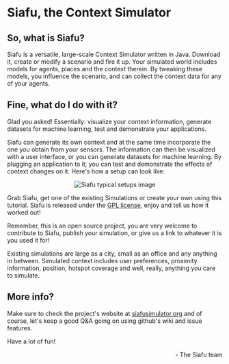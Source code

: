 # Siafu, the Context Simulator
## So, what is Siafu?

Siafu is a versatile, large-scale Context Simulator written in Java. Download it, create or modify a scenario and fire it up. Your simulated world includes models for agents, places and the context therein. By tweaking these models, you influence the scenario, and can collect the context data for any of your agents.

## Fine, what do I do with it?
Glad you asked! Essentially: visualize your context information, generate datasets for machine learning, test and demonstrate your applications. 

Siafu can generate its own context and at the same time incorporate the one you obtain from your sensors. The information can then be visualized with a user interface, or you can generate datasets for machine learning. By plugging an application to it, you can test and demonstrate the effects of context changes on it. Here's how a setup can look like:

<p align="center">
	<img alt="Siafu typical setups image" src=http://siafusimulator.org/images/usage.gif />
</p>

Grab Siafu, get one of the existing Simulations or create your own using this tutorial. Siafu is released under the [GPL license](http://www.gnu.org/licenses/gpl.html), enjoy and tell us how it worked out!

Remember, this is an open source project, you are very welcome to contribute to Siafu, publish your simulation, or give us a link to whatever it is you used it for!

Existing simulations are large as a city, small as an office and any anything in between. Simulated context includes user preferences, proximity information, position, hotspot coverage and well, really, anything you care to simulate.

## More info?
Make sure to check the project's website at [siafusimulator.org](http://siafusimulator.org) and of course, let's keep a good Q&A going on using github's wiki and issue features.

Have a lot of fun!

<p align="right">
- The Siafu team
</p>
